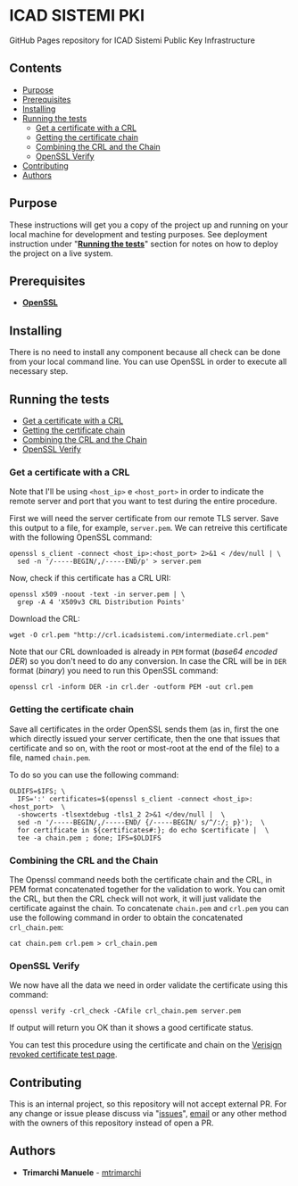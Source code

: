 # ICAD SISTEMI PKI

GitHub Pages repository for ICAD Sistemi Public Key Infrastructure

## Contents

* [Purpose](#purpose)
* [Prerequisites](#prerequisites)
* [Installing](#installing)
* [Running the tests](#running-the-tests)
  * [Get a certificate with a CRL](#get-a-certificate-with-a-crl)
  * [Getting the certificate chain](#getting-the-certificate-chain)
  * [Combining the CRL and the Chain](#combining-the-crl-and-the-chain)
  * [OpenSSL Verify](#openssl-verify)
* [Contributing](#contributing)
* [Authors](#authors)

## Purpose

These instructions will get you a copy of the project up and running on your local machine for development and testing purposes.
See deployment instruction under "**[Running the tests](#running-the-tests)**" section for notes on how to deploy the project on a live system.

## Prerequisites

* **[OpenSSL](https://github.com/openssl/openssl)**

## Installing

There is no need to install any component because all check can be done from your local command line.
You can use OpenSSL in order to execute all necessary step.

## Running the tests

* [Get a certificate with a CRL](#get-a-certificate-with-a-crl)
* [Getting the certificate chain](#getting-the-certificate-chain)
* [Combining the CRL and the Chain](#combining-the-crl-and-the-chain)
* [OpenSSL Verify](#openssl-verify)

### Get a certificate with a CRL

Note that I'll be using `<host_ip>` e `<host_port>` in order to indicate the remote server and port that you want to test during the entire procedure.

First we will need the server certificate from our remote TLS server.
Save this output to a file, for example, `server.pem`.
We can retreive this certificate with the following OpenSSL command:

```{r, engine='bash', count_lines}
openssl s_client -connect <host_ip>:<host_port> 2>&1 < /dev/null | \
  sed -n '/-----BEGIN/,/-----END/p' > server.pem
```

Now, check if this certificate has a CRL URI:

```{r, engine='bash', count_lines}
openssl x509 -noout -text -in server.pem | \
  grep -A 4 'X509v3 CRL Distribution Points'
```

Download the CRL:

```{r, engine='bash', count_lines}
wget -O crl.pem "http://crl.icadsistemi.com/intermediate.crl.pem"
```

Note that our CRL downloaded is already in `PEM` format (*base64 encoded DER*) so you don't need to do any conversion.
In case the CRL will be in `DER` format (*binary*) you need to run this OpenSSL command:

```
openssl crl -inform DER -in crl.der -outform PEM -out crl.pem
```

### Getting the certificate chain

Save all certificates in the order OpenSSL sends them (as in, first the one which directly issued your server certificate,
then the one that issues that certificate and so on, with the root or most-root at the end of the file) to a file, named `chain.pem`.

To do so you can use the following command:

```{r, engine='bash', count_lines}
OLDIFS=$IFS; \
  IFS=':' certificates=$(openssl s_client -connect <host_ip>:<host_port>  \
  -showcerts -tlsextdebug -tls1_2 2>&1 </dev/null |  \
  sed -n '/-----BEGIN/,/-----END/ {/-----BEGIN/ s/^/:/; p}');  \
  for certificate in ${certificates#:}; do echo $certificate |  \
  tee -a chain.pem ; done; IFS=$OLDIFS 
```

### Combining the CRL and the Chain

The Openssl command needs both the certificate chain and the CRL, in PEM format concatenated together for the validation to work.
You can omit the CRL, but then the CRL check will not work, it will just validate the certificate against the chain.
To concatenate `chain.pem` and `crl.pem` you can use the following command in order to obtain the concatenated `crl_chain.pem`:

```{r, engine='bash', count_lines}
cat chain.pem crl.pem > crl_chain.pem
```
### OpenSSL Verify

We now have all the data we need in order validate the certificate using this command:

```{r, engine='bash', count_lines}
openssl verify -crl_check -CAfile crl_chain.pem server.pem 
```

If output will return you OK than it shows a good certificate status.

You can test this procedure using the certificate and chain on the 
[Verisign revoked certificate test page](https://test-sspev.verisign.com:2443/test-SSPEV-revoked-verisign.html).

## Contributing

This is an internal project, so this repository will not accept external PR.
For any change or issue please discuss via "[issues](https://github.com/icadsistemi/icadsistemipki/issues)",
[email](mailto:github@icadsistemi.com) or any other method with the owners of this repository instead of open a PR.

## Authors

* **Trimarchi Manuele** - [mtrimarchi](https://github.com/mtrimarchi)
